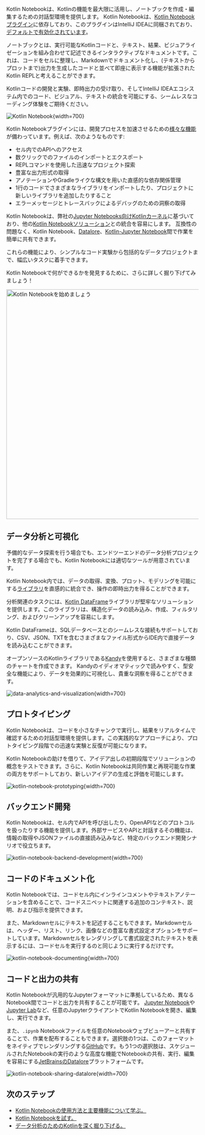 [//]: # (title: Kotlin Notebook)

Kotlin Notebookは、Kotlinの機能を最大限に活用し、ノートブックを作成・編集するための対話型環境を提供します。
Kotlin Notebookは、[Kotlin Notebookプラグイン](https://plugins.jetbrains.com/plugin/16340-kotlin-notebook)に依存しており、このプラグインはIntelliJ IDEAに同梱されており、[デフォルトで有効化されています](kotlin-notebook-set-up-env.md)。

ノートブックとは、実行可能なKotlinコードと、テキスト、結果、ビジュアライゼーションを組み合わせて記述できるインタラクティブなドキュメントです。これは、コードをセルに整理し、Markdownでドキュメント化し、(テキストからプロットまで)出力を生成したコードと並べて即座に表示する機能が拡張されたKotlin REPLと考えることができます。

Kotlinコードの開発と実験、即時出力の受け取り、そしてIntelliJ IDEAエコシステム内でのコード、ビジュアル、テキストの統合を可能にする、シームレスなコーディング体験をご期待ください。

![Kotlin Notebook](data-analysis-notebook.gif){width=700}

Kotlin Notebookプラグインには、開発プロセスを加速させるための[様々な機能](https://www.jetbrains.com/help/idea/kotlin-notebook.html)が備わっています。例えば、次のようなものです:

*   セル内でのAPIへのアクセス
*   数クリックでのファイルのインポートとエクスポート
*   REPLコマンドを使用した迅速なプロジェクト探索
*   豊富な出力形式の取得
*   アノテーションやGradleライクな構文を用いた直感的な依存関係管理
*   1行のコードでさまざまなライブラリをインポートしたり、プロジェクトに新しいライブラリを追加したりすること
*   エラーメッセージとトレースバックによるデバッグのための洞察の取得

Kotlin Notebookは、弊社の[Jupyter Notebooks向けKotlinカーネル](https://github.com/Kotlin/kotlin-jupyter?tab=readme-ov-file#kotlin-kernel-for-ipythonjupyter)に基づいており、他の[Kotlin Notebookソリューション](data-analysis-overview.md#notebooks)との統合を容易にします。
互換性の問題なく、Kotlin Notebook、[Datalore](https://datalore.jetbrains.com/)、[Kotlin-Jupyter Notebook](https://github.com/Kotlin/kotlin-jupyter)間で作業を簡単に共有できます。

これらの機能により、シンプルなコード実験から包括的なデータプロジェクトまで、幅広いタスクに着手できます。

Kotlin Notebookで何ができるかを発見するために、さらに詳しく掘り下げてみましょう！

<a href="get-started-with-kotlin-notebooks.md"><img src="notebook-get-started-button.svg" width="600" alt="Kotlin Notebookを始めましょう" style="block"/></a>

## データ分析と可視化

予備的なデータ探索を行う場合でも、エンドツーエンドのデータ分析プロジェクトを完了する場合でも、Kotlin Notebookには適切なツールが用意されています。

Kotlin Notebook内では、データの取得、変換、プロット、モデリングを可能にする[ライブラリ](data-analysis-libraries.md)を直感的に統合でき、操作の即時出力を得ることができます。

分析関連のタスクには、[Kotlin DataFrame](https://kotlin.github.io/dataframe/overview.html)ライブラリが堅牢なソリューションを提供します。このライブラリは、構造化データの読み込み、作成、フィルタリング、およびクリーンアップを容易にします。

Kotlin DataFrameは、SQLデータベースとのシームレスな接続もサポートしており、CSV、JSON、TXTを含むさまざまなファイル形式からIDE内で直接データを読み込むことができます。

オープンソースのKotlinライブラリである[Kandy](https://kotlin.github.io/kandy/welcome.html)を使用すると、さまざまな種類のチャートを作成できます。
Kandyのイディオマティックで読みやすく、型安全な機能により、データを効果的に可視化し、貴重な洞察を得ることができます。

![data-analytics-and-visualization](data-analysis-kandy-example.png){width=700}

## プロトタイピング

Kotlin Notebookは、コードを小さなチャンクで実行し、結果をリアルタイムで確認するための対話型環境を提供します。この実践的なアプローチにより、プロトタイピング段階での迅速な実験と反復が可能になります。

Kotlin Notebookの助けを借りて、アイデア出しの初期段階でソリューションの概念をテストできます。さらに、Kotlin Notebookは共同作業と再現可能な作業の両方をサポートしており、新しいアイデアの生成と評価を可能にします。

![kotlin-notebook-prototyping](kotlin-notebook-prototyping.png){width=700}

## バックエンド開発

Kotlin Notebookは、セル内でAPIを呼び出したり、OpenAPIなどのプロトコルを扱ったりする機能を提供します。外部サービスやAPIと対話するその機能は、情報の取得やJSONファイルの直接読み込みなど、特定のバックエンド開発シナリオで役立ちます。

![kotlin-notebook-backend-development](kotlin-notebook-backend-development.png){width=700}

## コードのドキュメント化

Kotlin Notebookでは、コードセル内にインラインコメントやテキストアノテーションを含めることで、コードスニペットに関連する追加のコンテキスト、説明、および指示を提供できます。

また、Markdownセルにテキストを記述することもできます。Markdownセルは、ヘッダー、リスト、リンク、画像などの豊富な書式設定オプションをサポートしています。Markdownセルをレンダリングして書式設定されたテキストを表示するには、コードセルを実行するのと同じように実行するだけです。

![kotlin-notebook-documenting](kotlin-notebook-documentation.png){width=700}

## コードと出力の共有

Kotlin Notebookが汎用的なJupyterフォーマットに準拠しているため、異なるNotebook間でコードと出力を共有することが可能です。
[Jupyter Notebook](https://jupyter.org/)や[Jupyter Lab](https://jupyterlab.readthedocs.io/en/latest/)など、任意のJupyterクライアントでKotlin Notebookを開き、編集し、実行できます。

また、`.ipynb` Notebookファイルを任意のNotebookウェブビューアーと共有することで、作業を配布することもできます。選択肢の1つは、このフォーマットをネイティブでレンダリングする[GitHub](https://github.com/)です。もう1つの選択肢は、スケジュールされたNotebookの実行のような高度な機能でNotebookの共有、実行、編集を容易にする[JetBrainsのDatalore](https://datalore.jetbrains.com/)プラットフォームです。

![kotlin-notebook-sharing-datalore](kotlin-notebook-sharing-datalore.png){width=700}

## 次のステップ

*   [Kotlin Notebookの使用方法と主要機能について学ぶ。](https://www.jetbrains.com/help/idea/kotlin-notebook.html)
*   [Kotlin Notebookを試す。](get-started-with-kotlin-notebooks.md)
*   [データ分析のためのKotlinを深く掘り下げる。](data-analysis-overview.md)